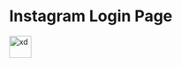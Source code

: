 # <h1>Instagram Login Page</h1>    <img src="https://cdn.worldvectorlogo.com/logos/instagram-2-1.svg" alt="xd" width="40" height="40"/>
